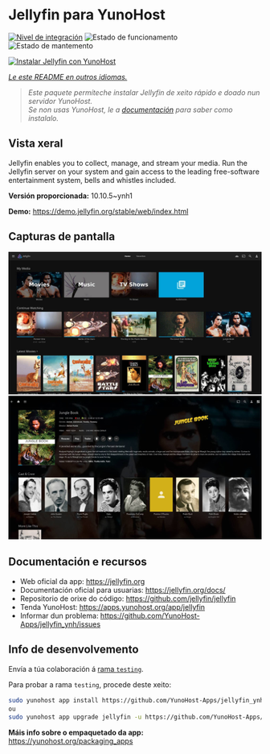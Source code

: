 <!--
NOTA: Este README foi creado automáticamente por <https://github.com/YunoHost/apps/tree/master/tools/readme_generator>
NON debe editarse manualmente.
-->

# Jellyfin para YunoHost

[![Nivel de integración](https://apps.yunohost.org/badge/integration/jellyfin)](https://ci-apps.yunohost.org/ci/apps/jellyfin/)
![Estado de funcionamento](https://apps.yunohost.org/badge/state/jellyfin)
![Estado de mantemento](https://apps.yunohost.org/badge/maintained/jellyfin)

[![Instalar Jellyfin con YunoHost](https://install-app.yunohost.org/install-with-yunohost.svg)](https://install-app.yunohost.org/?app=jellyfin)

*[Le este README en outros idiomas.](./ALL_README.md)*

> *Este paquete permíteche instalar Jellyfin de xeito rápido e doado nun servidor YunoHost.*  
> *Se non usas YunoHost, le a [documentación](https://yunohost.org/install) para saber como instalalo.*

## Vista xeral

Jellyfin enables you to collect, manage, and stream your media. Run the Jellyfin server on your system and gain access to the leading free-software entertainment system, bells and whistles included.


**Versión proporcionada:** 10.10.5~ynh1

**Demo:** <https://demo.jellyfin.org/stable/web/index.html>

## Capturas de pantalla

![Captura de pantalla de Jellyfin](./doc/screenshots/jellyfin-1.jpg)
![Captura de pantalla de Jellyfin](./doc/screenshots/jellyfin-2.jpg)

## Documentación e recursos

- Web oficial da app: <https://jellyfin.org>
- Documentación oficial para usuarias: <https://jellyfin.org/docs/>
- Repositorio de orixe do código: <https://github.com/jellyfin/jellyfin>
- Tenda YunoHost: <https://apps.yunohost.org/app/jellyfin>
- Informar dun problema: <https://github.com/YunoHost-Apps/jellyfin_ynh/issues>

## Info de desenvolvemento

Envía a túa colaboración á [rama `testing`](https://github.com/YunoHost-Apps/jellyfin_ynh/tree/testing).

Para probar a rama `testing`, procede deste xeito:

```bash
sudo yunohost app install https://github.com/YunoHost-Apps/jellyfin_ynh/tree/testing --debug
ou
sudo yunohost app upgrade jellyfin -u https://github.com/YunoHost-Apps/jellyfin_ynh/tree/testing --debug
```

**Máis info sobre o empaquetado da app:** <https://yunohost.org/packaging_apps>
